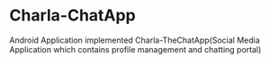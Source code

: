 # Charla-ChatApp
Android Application implemented Charla-TheChatApp(Social Media Application which contains profile management and chatting portal)
